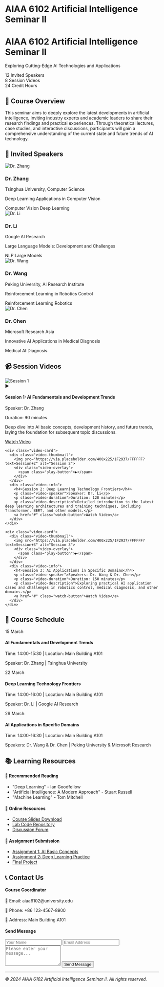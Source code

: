 # AIAA 6102 Artificial Intelligence Seminar II

<link rel="stylesheet" href="styles.css">

<div class="hero-section">
  <div class="hero-content">
    <h1 class="hero-title">AIAA 6102 Artificial Intelligence Seminar II</h1>
    <p class="hero-subtitle">Exploring Cutting-Edge AI Technologies and Applications</p>
    <div class="hero-stats">
      <div class="stat">
        <span class="stat-number">12</span>
        <span class="stat-label">Invited Speakers</span>
      </div>
      <div class="stat">
        <span class="stat-number">8</span>
        <span class="stat-label">Session Videos</span>
      </div>
      <div class="stat">
        <span class="stat-number">24</span>
        <span class="stat-label">Credit Hours</span>
      </div>
    </div>
  </div>
</div>

## 🎯 Course Overview

This seminar aims to deeply explore the latest developments in artificial intelligence, inviting industry experts and academic leaders to share their research findings and practical experiences. Through theoretical lectures, case studies, and interactive discussions, participants will gain a comprehensive understanding of the current state and future trends of AI technology.

## 👥 Invited Speakers

<div class="speakers-grid">
  <div class="speaker-card">
    <div class="speaker-avatar">
      <img src="https://via.placeholder.com/150x150/4F46E5/FFFFFF?text=Dr.+Zhang" alt="Dr. Zhang">
    </div>
    <div class="speaker-info">
      <h3>Dr. Zhang</h3>
      <p class="speaker-title">Tsinghua University, Computer Science</p>
      <p class="speaker-topic">Deep Learning Applications in Computer Vision</p>
      <div class="speaker-tags">
        <span class="tag">Computer Vision</span>
        <span class="tag">Deep Learning</span>
      </div>
    </div>
  </div>

  <div class="speaker-card">
    <div class="speaker-avatar">
      <img src="https://via.placeholder.com/150x150/DC2626/FFFFFF?text=Dr.+Li" alt="Dr. Li">
    </div>
    <div class="speaker-info">
      <h3>Dr. Li</h3>
      <p class="speaker-title">Google AI Research</p>
      <p class="speaker-topic">Large Language Models: Development and Challenges</p>
      <div class="speaker-tags">
        <span class="tag">NLP</span>
        <span class="tag">Large Models</span>
      </div>
    </div>
  </div>

  <div class="speaker-card">
    <div class="speaker-avatar">
      <img src="https://via.placeholder.com/150x150/059669/FFFFFF?text=Dr.+Wang" alt="Dr. Wang">
    </div>
    <div class="speaker-info">
      <h3>Dr. Wang</h3>
      <p class="speaker-title">Peking University, AI Research Institute</p>
      <p class="speaker-topic">Reinforcement Learning in Robotics Control</p>
      <div class="speaker-tags">
        <span class="tag">Reinforcement Learning</span>
        <span class="tag">Robotics</span>
      </div>
    </div>
  </div>

  <div class="speaker-card">
    <div class="speaker-avatar">
      <img src="https://via.placeholder.com/150x150/7C3AED/FFFFFF?text=Dr.+Chen" alt="Dr. Chen">
    </div>
    <div class="speaker-info">
      <h3>Dr. Chen</h3>
      <p class="speaker-title">Microsoft Research Asia</p>
      <p class="speaker-topic">Innovative AI Applications in Medical Diagnosis</p>
      <div class="speaker-tags">
        <span class="tag">Medical AI</span>
        <span class="tag">Diagnosis</span>
      </div>
    </div>
  </div>
</div>

## 📹 Session Videos

<div class="videos-section">
  <div class="video-grid">
    <div class="video-card">
      <div class="video-thumbnail">
        <img src="https://via.placeholder.com/400x225/1F2937/FFFFFF?text=Session+1" alt="Session 1">
        <div class="video-overlay">
          <span class="play-button">▶</span>
        </div>
      </div>
      <div class="video-info">
        <h4>Session 1: AI Fundamentals and Development Trends</h4>
        <p class="video-speaker">Speaker: Dr. Zhang</p>
        <p class="video-duration">Duration: 90 minutes</p>
        <p class="video-description">Deep dive into AI basic concepts, development history, and future trends, laying the foundation for subsequent topic discussions.</p>
        <a href="#" class="watch-button">Watch Video</a>
      </div>
    </div>

    <div class="video-card">
      <div class="video-thumbnail">
        <img src="https://via.placeholder.com/400x225/1F2937/FFFFFF?text=Session+2" alt="Session 2">
        <div class="video-overlay">
          <span class="play-button">▶</span>
        </div>
      </div>
      <div class="video-info">
        <h4>Session 2: Deep Learning Technology Frontiers</h4>
        <p class="video-speaker">Speaker: Dr. Li</p>
        <p class="video-duration">Duration: 120 minutes</p>
        <p class="video-description">Detailed introduction to the latest deep learning architectures and training techniques, including Transformer, BERT, and other models.</p>
        <a href="#" class="watch-button">Watch Video</a>
      </div>
    </div>

    <div class="video-card">
      <div class="video-thumbnail">
        <img src="https://via.placeholder.com/400x225/1F2937/FFFFFF?text=Session+3" alt="Session 3">
        <div class="video-overlay">
          <span class="play-button">▶</span>
        </div>
      </div>
      <div class="video-info">
        <h4>Session 3: AI Applications in Specific Domains</h4>
        <p class="video-speaker">Speakers: Dr. Wang & Dr. Chen</p>
        <p class="video-duration">Duration: 150 minutes</p>
        <p class="video-description">Exploring practical AI application cases and challenges in robotics control, medical diagnosis, and other domains.</p>
        <a href="#" class="watch-button">Watch Video</a>
      </div>
    </div>
  </div>
</div>

## 📅 Course Schedule

<div class="schedule-section">
  <div class="schedule-item">
    <div class="schedule-date">
      <span class="date-day">15</span>
      <span class="date-month">March</span>
    </div>
    <div class="schedule-content">
      <h4>AI Fundamentals and Development Trends</h4>
      <p>Time: 14:00-15:30 | Location: Main Building A101</p>
      <p>Speaker: Dr. Zhang | Tsinghua University</p>
    </div>
  </div>

  <div class="schedule-item">
    <div class="schedule-date">
      <span class="date-day">22</span>
      <span class="date-month">March</span>
    </div>
    <div class="schedule-content">
      <h4>Deep Learning Technology Frontiers</h4>
      <p>Time: 14:00-16:00 | Location: Main Building A101</p>
      <p>Speaker: Dr. Li | Google AI Research</p>
    </div>
  </div>

  <div class="schedule-item">
    <div class="schedule-date">
      <span class="date-day">29</span>
      <span class="date-month">March</span>
    </div>
    <div class="schedule-content">
      <h4>AI Applications in Specific Domains</h4>
      <p>Time: 14:00-16:30 | Location: Main Building A101</p>
      <p>Speakers: Dr. Wang & Dr. Chen | Peking University & Microsoft Research</p>
    </div>
  </div>
</div>

## 📚 Learning Resources

<div class="resources-section">
  <div class="resource-card">
    <h4>📖 Recommended Reading</h4>
    <ul>
      <li>"Deep Learning" - Ian Goodfellow</li>
      <li>"Artificial Intelligence: A Modern Approach" - Stuart Russell</li>
      <li>"Machine Learning" - Tom Mitchell</li>
    </ul>
  </div>

  <div class="resource-card">
    <h4>🔗 Online Resources</h4>
    <ul>
      <li><a href="#">Course Slides Download</a></li>
      <li><a href="#">Lab Code Repository</a></li>
      <li><a href="#">Discussion Forum</a></li>
    </ul>
  </div>

  <div class="resource-card">
    <h4>📝 Assignment Submission</h4>
    <ul>
      <li><a href="#">Assignment 1: AI Basic Concepts</a></li>
      <li><a href="#">Assignment 2: Deep Learning Practice</a></li>
      <li><a href="#">Final Project</a></li>
    </ul>
  </div>
</div>

## 📞 Contact Us

<div class="contact-section">
  <div class="contact-info">
    <h4>Course Coordinator</h4>
    <p>📧 Email: aiaa6102@university.edu</p>
    <p>📱 Phone: +86 123-4567-8900</p>
    <p>📍 Address: Main Building A101</p>
  </div>
  
  <div class="contact-form">
    <h4>Send Message</h4>
    <form>
      <input type="text" placeholder="Your Name" required>
      <input type="email" placeholder="Email Address" required>
      <textarea placeholder="Please enter your message..." rows="4"></textarea>
      <button type="submit">Send Message</button>
    </form>
  </div>
</div>

---

*© 2024 AIAA 6102 Artificial Intelligence Seminar II. All rights reserved.*